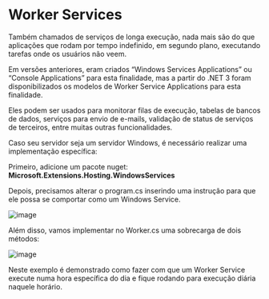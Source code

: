 # **Worker Services**

Também chamados de serviços de longa execução, nada mais são do que aplicações que rodam por tempo indefinido, em segundo plano, executando tarefas onde os usuários não veem.

Em versões anteriores, eram criados “Windows Services Applications” ou “Console Applications” para esta finalidade, mas a partir do .NET 3 foram disponibilizados os modelos de Worker Service Applications para esta finalidade.

Eles podem ser usados para monitorar filas de execução, tabelas de bancos de dados, serviços para envio de e-mails, validação de status de serviços de terceiros, entre muitas outras funcionalidades.

Caso seu servidor seja um servidor Windows, é necessário realizar uma implementação específica:

Primeiro, adicione um pacote nuget: **Microsoft.Extensions.Hosting.WindowsServices**

Depois, precisamos alterar o program.cs inserindo uma instrução para que ele possa se comportar como um Windows Service.

![image](https://github.com/user-attachments/assets/29bcc51f-2705-4876-af1b-83007ae395cc)

Além disso, vamos implementar no Worker.cs uma sobrecarga de dois métodos:

![image](https://github.com/user-attachments/assets/eec979ab-7e33-405e-be32-f8b91d081850)

Neste exemplo é demonstrado como fazer com que um Worker Service execute numa hora específica do dia e fique rodando para execução diária naquele horário.
